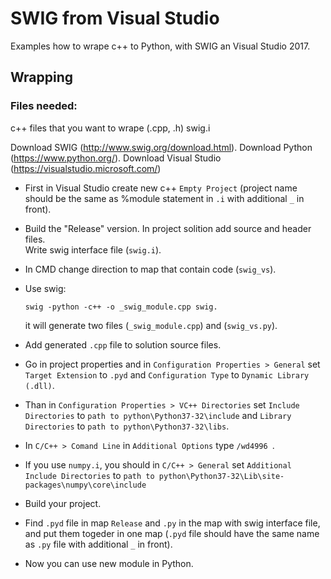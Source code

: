 # SWIG from Visual Studio
Examples how to wrape c++ to Python, with SWIG an Visual Studio 2017.

## Wrapping
### Files needed:
c++ files that you want to wrape (.cpp, .h)
swig.i

Download SWIG (http://www.swig.org/download.html).
Download Python (https://www.python.org/).
Download Visual Studio (https://visualstudio.microsoft.com/)

+ First in Visual Studio create new c++ `Empty Project`  (project name should be the same as %module statement in `.i` with additional `_` in front).  
+ Build the "Release" version.
In project solition add source and header files.  
Write swig interface file (`swig.i`).  
+ In CMD change direction to map that contain code (`swig_vs`).  
+ Use swig:

      swig -python -c++ -o _swig_module.cpp swig.
  it will generate two files (`_swig_module.cpp`) and (`swig_vs.py`).
+ Add generated `.cpp` file to solution source files.
+ Go in project properties and in `Configuration Properties > General` set `Target Extension` to `.pyd` and `Configuration Type` to `Dynamic Library (.dll)`.  
+ Than in `Configuration Properties > VC++ Directories` set `Include Directories` to `path to python\Python37-32\include` and `Library Directories` to `path to python\Python37-32\libs`.  
+ In `C/C++ > Comand Line` in `Additional Options` type `/wd4996 `.
+ If you use `numpy.i`, you should in `C/C++ > General` set `Additional Include Directories` to `path to python\Python37-32\Lib\site-packages\numpy\core\include`
+ Build your project.
+  Find `.pyd` file in map `Release` and `.py` in the map with swig interface file, and put them togeder in one map (`.pyd` file should have the same name as `.py` file with additional `_` in front).
+  Now you can use new module in Python.
